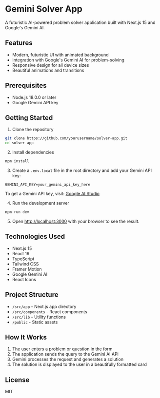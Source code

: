 # Gemini Solver App

A futuristic AI-powered problem solver application built with Next.js 15 and Google's Gemini AI.

## Features

- Modern, futuristic UI with animated background
- Integration with Google's Gemini AI for problem-solving
- Responsive design for all device sizes
- Beautiful animations and transitions

## Prerequisites

- Node.js 18.0.0 or later
- Google Gemini API key

## Getting Started

1. Clone the repository

```bash
git clone https://github.com/yourusername/solver-app.git
cd solver-app
```

2. Install dependencies

```bash
npm install
```

3. Create a `.env.local` file in the root directory and add your Gemini API key:

```
GEMINI_API_KEY=your_gemini_api_key_here
```

To get a Gemini API key, visit: [Google AI Studio](https://aistudio.google.com/)

4. Run the development server

```bash
npm run dev
```

5. Open [http://localhost:3000](http://localhost:3000) with your browser to see the result.

## Technologies Used

- Next.js 15
- React 19
- TypeScript
- Tailwind CSS
- Framer Motion
- Google Gemini AI
- React Icons

## Project Structure

- `/src/app` - Next.js app directory
- `/src/components` - React components
- `/src/lib` - Utility functions
- `/public` - Static assets

## How It Works

1. The user enters a problem or question in the form
2. The application sends the query to the Gemini AI API
3. Gemini processes the request and generates a solution
4. The solution is displayed to the user in a beautifully formatted card

## License

MIT
